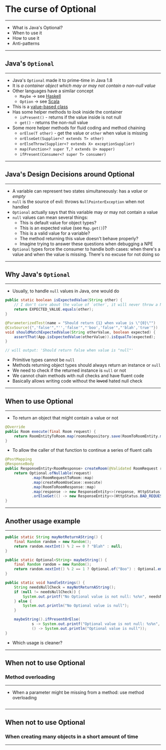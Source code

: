 
# The curse of Optional

<hr/>

* What is Java's Optional?
* When to use it
* How to use it
* Anti-patterns

---

## Java's `Optional`

<hr/>

* Java's `Optional` made it to prime-time in Java 1.8
* It is _a container object which may or may not contain a non-null value_
* Other languages have a similar concept
    * `Maybe` -> see [Haskell](https://wiki.haskell.org/Maybe)
    * `Option` -> see [Scala](https://www.scala-lang.org/api/2.13.6/scala/Option.html)
* This is a [value-based class](https://docs.oracle.com/javase/8/docs/api/java/lang/doc-files/ValueBased.html)
* Has some helper methods to _look_ inside the container
    * `isPresent()` - returns if the value inside is not null
    * `get()` - returns the non-null value
* Some more helper methods for fluid coding and method chaining
    * `orElse(T other)` - get the value or `other` when value is missing
    * `orElseGet(Supplier<? extends T> other)`
    * `orElseThrow(Supplier<? extends X> exceptionSupplier)`
    * `map(Function<? super T,? extends U> mapper)`
    * `ifPresent(Consumer<? super T> consumer)`

---

## Java's Design Decisions around Optional

<hr/>

* A variable can represent two states simultaneously: has a _value_ or _empty_
* `null` is the source of evil: throws `NullPointerException` when not handled
* `Optional` actually says that this variable may or may not contain a value
* `null` values can mean several things:
    * This is default value for object types?
    * This is an expected value (see `Map.get()`)?
    * This is a valid value for a variable?
    * The method returning this value doesn't behave properly?
    * Imagine trying to answer these questions when debugging a NPE
* `Optional` types force the consumer to handle both cases: when there's a value and when the value is missing. There's no excuse for not doing so

---

## Why Java's `Optional`

<hr/>

* Usually, to handle `null` values in Java, one would do 

```java
public static boolean isExpectedValue(String other) {
    // I don't care about the value of `other`, it will never throw a NPE
    return EXPECTED_VALUE.equals(other);
}

@ParameterizedTest(name = "Should return {1} when value is \"{0}\"")
@CsvSource({",'false'","'','false'","'boo','false'","'blah','true'"})
void shouldMatchExpectedValue(String otherValue, boolean expected) {
    assertThat(App.isExpectedValue(otherValue)).isEqualTo(expected);
}

// will output: 'Should return false when value is "null"'
```

* Primitive types cannot be `null`
* Methods returning object types should always return an instance or `null`
* We need to check if the returned instance is `null` or not
* We cannot chain methods with null checks and have fluent code
* Basically allows writing code without the <s>loved</s> hated null check

---

## When to use Optional

<hr/>

* To return an object that might contain a value or not

```java
@Override
public Room execute(final Room request) {
    return RoomEntityToRoom.map(roomsRepository.save(RoomToRoomEntity.map(request)));
}
```
* To allow the caller of that function to continue a series of fluent calls

```java
@PostMapping
@ResponseBody
public ResponseEntity<RoomResponse> createRoom(@Validated RoomRequest request) {
    return Optional.ofNullable(request)
            .map(RoomRequestToRoom::map)
            .map(createRoomUseCase::execute)
            .map(RoomToRoomResponse::map)
            .map(response -> new ResponseEntity<>(response, HttpStatus.CREATED))
            .orElseGet(() -> new ResponseEntity<>(HttpStatus.BAD_REQUEST));
}
```

---

## Another usage example

<hr/>

```java
public static String mayNotReturnAString() {
    final Random random = new Random();
    return random.nextInt() % 2 == 0 ? "Blah" : null;
}

public static Optional<String> maybeString() {
    final Random random = new Random();
    return random.nextInt() % 2 == 1 ? Optional.of("Boo") : Optional.empty();
}

public static void handleStrings() {
    String needsNullCheck = mayNotReturnAString();
    if (null != needsNullCheck)) {
        System.out.printf("No Optional value is not null: %s%n", needsNullCheck);
    } else {
        System.out.println("No Optional value is null");
    }

    maybeString().ifPresentOrElse(
            s -> System.out.printf("Optional value is not null: %s%n", s),
            () -> System.out.println("Optional value is null"));
}
```

* Which usage is cleaner?

---

## When not to use Optional

### Method overloading

<hr/>

* When a parameter might be missing from a method: use method overloading

```java

```

---

## When not to use Optional

### When creating many objects in a short amount of time

<hr/>